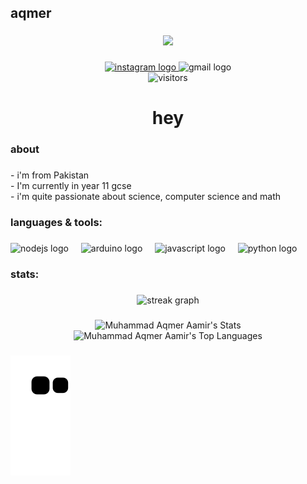 ###

<h2 align="left">aqmer</h2>

###

<div align="center">
  <img height="150" src="https://static.wikia.nocookie.net/bac1dc1c-9ba0-4a51-8c51-e05cefd1759a/scale-to-width/755"  />
</div>

###

<div align="center">
  <a href="https://www.instagram.com/aqmerdropz/" target="_blank">
    <img src="https://img.shields.io/static/v1?message=Instagram&logo=instagram&label=&color=E4405F&logoColor=white&labelColor=&style=for-the-badge" height="25" alt="instagram logo"  />
  </a>
  <img src="https://img.shields.io/static/v1?message=aqmeraamir@gmail.com&logo=gmail&label=Gmail&color=aba9a6&logoColor=white&labelColor=D14836&style=for-the-badge" height="25" alt="gmail logo"  />
</div>

<div align="center">
  <img src="https://api.visitorbadge.io/api/visitors?path=aqmeraamir%2Faqmeraamir&countColor=%23263759" height="25" style="margin-bottom:25;" alt="visitors"  />
</div>

###


<h1 align="center">hey</h1>

###

<h3 align="left">about</h3>

###

<p align="left">- i'm from Pakistan<br>- I'm currently in year 11 gcse <br>- i'm quite passionate about science, computer science and math</p>

###

<h3 align="left">languages & tools:</h3>

###

<div align="left">
  <img src="https://cdn.jsdelivr.net/gh/devicons/devicon/icons/nodejs/nodejs-original.svg" height="40" alt="nodejs logo"  />
  <img width="12" />
  <img src="https://cdn.jsdelivr.net/gh/devicons/devicon/icons/arduino/arduino-original.svg" height="40" alt="arduino logo"  />
  <img width="12" />
  <img src="https://cdn.jsdelivr.net/gh/devicons/devicon/icons/javascript/javascript-original.svg" height="40" alt="javascript logo"  />
  <img width="12" />
  <img src="https://cdn.jsdelivr.net/gh/devicons/devicon/icons/python/python-original.svg" height="40" alt="python logo"  />
</div>

###

<h3 align="left">stats:</h3>

###

<div align="center">
  <img src="https://streak-stats.demolab.com?user=aqmeraamir&locale=en&mode=daily&theme=dark&hide_border=false&border_radius=5&order=3" height="220" alt="streak graph"  />
</div>

###

<div align="center">
  <img alt="Muhammad Aqmer Aamir's Stats" src="https://github-readme-stats.vercel.app/api?username=aqmeraamir&theme=dark&show_icons=true&hide_border=false&count_private=true">

  <img alt="Muhammad Aqmer Aamir's Top Languages" src="https://github-readme-stats.vercel.app/api/top-langs/?username=aqmeraamir&theme=dark&show_icons=true&hide_border=false&layout=compact">
</div>

###

<img src="https://raw.githubusercontent.com/aqmeraamir/aqmeraamir/output/github-contribution-grid-snake.svg" alt="Snake animation" />

###

